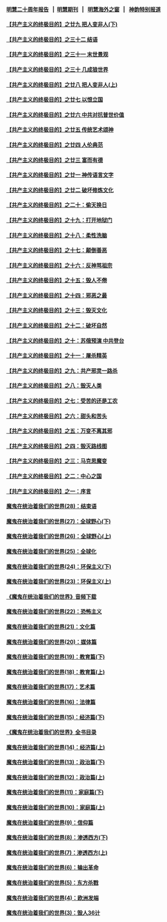 #### [明慧二十周年报告](https://github.com/gfw-breaker/mh-reports/blob/master/README.md?t=07240921) &nbsp;&nbsp;|&nbsp;&nbsp;[明慧期刊](https://github.com/gfw-breaker/mh-qikan) &nbsp;&nbsp;|&nbsp;&nbsp; [明慧海外之窗](https://github.com/gfw-breaker/mh-news/blob/master/README.md?t=07240921) &nbsp;&nbsp;|&nbsp;&nbsp; [神韵特别报道](https://github.com/gfw-breaker/mh-news/blob/master/shenyun.md?t=07240921) 

#### [【共产主义的终极目的】之廿九 把人变非人(下)](../pages/nsc422/n11344140.md?t=07240921) 

#### [【共产主义的终极目的】之三十二 结语](../pages/nsc422/n11360535.md?t=07240921) 

#### [【共产主义的终极目的】之三十一 末世景观](../pages/nsc422/n11351129.md?t=07240921) 

#### [【共产主义的终极目的】之三十 几成狼世界](../pages/nsc422/n11348280.md?t=07240921) 

#### [【共产主义的终极目的】之廿八 把人变非人(上)](../pages/nsc422/n11340492.md?t=07240921) 

#### [【共产主义的终极目的】之廿七 以恨立国](../pages/nsc422/n11336944.md?t=07240921) 

#### [【共产主义的终极目的】之廿六 中共对抗普世价值](../pages/nsc422/n11324785.md?t=07240921) 

#### [【共产主义的终极目的】之廿五 传统艺术颂神](../pages/nsc422/n11296396.md?t=07240921) 

#### [【共产主义的终极目的】之廿四 人伦典范](../pages/nsc422/n11296397.md?t=07240921) 

#### [【共产主义的终极目的】之廿三 富而有德](../pages/nsc422/n11283598.md?t=07240921) 

#### [【共产主义的终极目的】之廿一 神传语言文字](../pages/nsc422/n11263265.md?t=07240921) 

#### [【共产主义的终极目的】之廿二 破坏修炼文化](../pages/nsc422/n11245728.md?t=07240921) 

#### [【共产主义的终极目的】之二十：偷天换日](../pages/nsc422/n11238846.md?t=07240921) 

#### [【共产主义的终极目的】之十九：打开地狱门](../pages/nsc422/n11206376.md?t=07240921) 

#### [【共产主义的终极目的】之十八：柔性洗脑](../pages/nsc422/n11199994.md?t=07240921) 

#### [【共产主义的终极目的】之十七：颠倒善恶](../pages/nsc422/n11179782.md?t=07240921) 

#### [【共产主义的终极目的】之十六：反神骂祖宗](../pages/nsc422/n11166798.md?t=07240921) 

#### [【共产主义的终极目的】之十五：毁人不倦](../pages/nsc422/n11166792.md?t=07240921) 

#### [【共产主义的终极目的】之十四：邪恶之最](../pages/nsc422/n11150249.md?t=07240921) 

#### [【共产主义的终极目的】之十三：毁灭文化](../pages/nsc422/n11135227.md?t=07240921) 

#### [【共产主义的终极目的】之十二：破坏自然](../pages/nsc422/n11135214.md?t=07240921) 

#### [【共产主义的终极目的】之十：苏俄预演 中共登台](../pages/nsc422/n11118424.md?t=07240921) 

#### [【共产主义的终极目的】之十一：屠杀精英](../pages/nsc422/n11118442.md?t=07240921) 

#### [【共产主义的终极目的】之九：共产邪灵一路杀](../pages/nsc422/n11114139.md?t=07240921) 

#### [【共产主义的终极目的】之八：毁灭人类](../pages/nsc422/n11108503.md?t=07240921) 

#### [【共产主义的终极目的】之七：受苦的还是工农](../pages/nsc422/n11101809.md?t=07240921) 

#### [【共产主义的终极目的】之六：甜头和苦头](../pages/nsc422/n11096971.md?t=07240921) 

#### [【共产主义的终极目的】之五：万变不离其邪](../pages/nsc422/n11091285.md?t=07240921) 

#### [【共产主义的终极目的】之四：毁灭路线图](../pages/nsc422/n11086284.md?t=07240921) 

#### [【共产主义的终极目的】之三：马克思魔变](../pages/nsc422/n11061941.md?t=07240921) 

#### [【共产主义的终极目的】之二：中心之国](../pages/nsc422/n11047728.md?t=07240921) 

#### [【共产主义的终极目的】之一：序言](../pages/nsc422/n11086077.md?t=07240921) 

#### [魔鬼在统治着我们的世界(28)：结束语](../pages/nsc422/n10936246.md?t=07240921) 

#### [魔鬼在统治着我们的世界(27)：全球野心(下)](../pages/nsc422/n10928319.md?t=07240921) 

#### [魔鬼在统治着我们的世界(26)：全球野心(上)](../pages/nsc422/n10900318.md?t=07240921) 

#### [魔鬼在统治着我们的世界(25)：全球化](../pages/nsc422/n10788205.md?t=07240921) 

#### [魔鬼在统治着我们的世界(24)：环保主义(下)](../pages/nsc422/n10695307.md?t=07240921) 

#### [魔鬼在统治着我们的世界(23)：环保主义(上)](../pages/nsc422/n10688613.md?t=07240921) 

#### [《魔鬼在统治着我们的世界》音频下载](../pages/nsc422/n10635553.md?t=07240921) 

#### [魔鬼在统治着我们的世界(22)：恐怖主义](../pages/nsc422/n10614727.md?t=07240921) 

#### [魔鬼在统治着我们的世界(21)：文化篇](../pages/nsc422/n10597706.md?t=07240921) 

#### [魔鬼在统治着我们的世界(20)：媒体篇](../pages/nsc422/n10586579.md?t=07240921) 

#### [魔鬼在统治着我们的世界(19)：教育篇(下)](../pages/nsc422/n10564808.md?t=07240921) 

#### [魔鬼在统治着我们的世界(18)：教育篇(上)](../pages/nsc422/n10526970.md?t=07240921) 

#### [魔鬼在统治着我们的世界(17)：艺术篇](../pages/nsc422/n10499093.md?t=07240921) 

#### [魔鬼在统治着我们的世界(16)：法律篇](../pages/nsc422/n10485969.md?t=07240921) 

#### [魔鬼在统治着我们的世界(15)：经济篇(下)](../pages/nsc422/n10469975.md?t=07240921) 

#### [《魔鬼在统治着我们的世界》全书目录](../pages/nsc422/n10464261.md?t=07240921) 

#### [魔鬼在统治着我们的世界(14)：经济篇(上)](../pages/nsc422/n10457370.md?t=07240921) 

#### [魔鬼在统治着我们的世界(13)：政治篇(下)](../pages/nsc422/n10448270.md?t=07240921) 

#### [魔鬼在统治着我们的世界(12)：政治篇(上)](../pages/nsc422/n10444576.md?t=07240921) 

#### [魔鬼在统治着我们的世界(11)：家庭篇(下)](../pages/nsc422/n10440961.md?t=07240921) 

#### [魔鬼在统治着我们的世界(10)：家庭篇(上)](../pages/nsc422/n10435448.md?t=07240921) 

#### [魔鬼在统治着我们的世界(9)：信仰篇](../pages/nsc422/n10432159.md?t=07240921) 

#### [魔鬼在统治着我们的世界(8)：渗透西方(下)](../pages/nsc422/n10429603.md?t=07240921) 

#### [魔鬼在统治着我们的世界(7)：渗透西方(上)](../pages/nsc422/n10426013.md?t=07240921) 

#### [魔鬼在统治着我们的世界(6)：输出革命](../pages/nsc422/n10421536.md?t=07240921) 

#### [魔鬼在统治着我们的世界(5)：东方杀戮](../pages/nsc422/n10417707.md?t=07240921) 

#### [魔鬼在统治着我们的世界(4)：欧洲发端](../pages/nsc422/n10414890.md?t=07240921) 

#### [魔鬼在统治着我们的世界(3)：毁人36计](../pages/nsc422/n10411583.md?t=07240921) 

